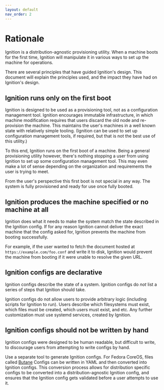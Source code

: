 ```yaml
---
layout: default
nav_order: 2
---
```


# Rationale

Ignition is a distribution-agnostic provisioning utility. When a machine boots for the first time, Ignition will manipulate it in various ways to set up the machine for operations.

There are several principles that have guided Ignition's design. This document will explain the principles used, and the impact they have had on Ignition's design.

## Ignition runs only on the first boot

Ignition is designed to be used as a provisioning tool, not as a configuration management tool. Ignition encourages immutable infrastructure, in which machine modification requires that users discard the old node and re-provision the machine. This maintains the user's machines in a well known state with relatively simple tooling. (Ignition can be used to set up configuration management tools, if required, but that is not the best use of this utility.)

To this end, Ignition runs on the first boot of a machine. Being a general provisioning utility however, there's nothing stopping a user from using Ignition to set up some configuration management tool. This may even make a lot of sense depending on the organization and requirements the user is trying to meet.

From the user's perspective this first boot is not special in any way. The system is fully provisioned and ready for use once fully booted.

## Ignition produces the machine specified or no machine at all

Ignition does what it needs to make the system match the state described in the Ignition config. If for any reason Ignition cannot deliver the exact machine that the config asked for, Ignition prevents the machine from booting successfully.

For example, if the user wanted to fetch the document hosted at `https://example.com/foo.conf` and write it to disk, Ignition would prevent the machine from booting if it were unable to resolve the given URL.

## Ignition configs are declarative

Ignition configs describe the state of a system. Ignition configs do _not_ list a series of steps that Ignition should take.

Ignition configs do not allow users to provide arbitrary logic (including scripts for Ignition to run). Users describe which filesystems must exist, which files must be created, which users must exist, and etc. Any further customization must use systemd services, created by Ignition.

## Ignition configs should not be written by hand

Ignition configs were designed to be human readable, but difficult to write, to discourage users from attempting to write configs by hand.

Use a separate tool to generate Ignition configs. For Fedora CoreOS, files called [Butane](https://coreos.github.io/butane/) Configs can be written in YAML and then converted into Ignition configs. This conversion process allows for distribution specific configs to be converted into a distribution-agnostic Ignition config, and ensures that the Ignition config gets validated before a user attempts to use it.
